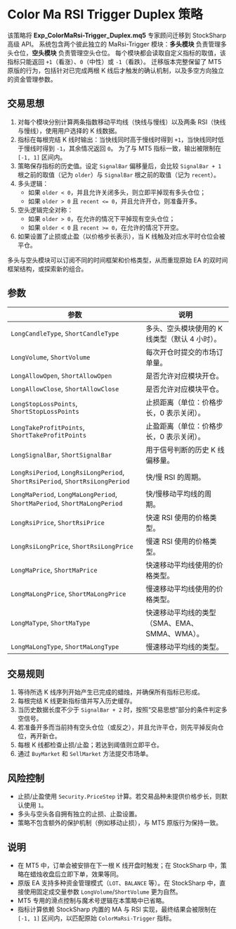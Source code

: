 # Color Ma RSI Trigger Duplex 策略

该策略将 **Exp_ColorMaRsi-Trigger_Duplex.mq5** 专家顾问迁移到 StockSharp 高级 API。
系统包含两个彼此独立的 MaRsi-Trigger 模块：**多头模块** 负责管理多头仓位，**空头模块** 负责管理空头仓位。
每个模块都会读取自定义指标的取值，该指标只能返回 `+1`（看涨）、`0`（中性）或 `-1`（看跌）。
迁移版本完整保留了 MT5 原版的行为，包括针对已完成两根 K 线后才触发的确认机制，以及多空方向独立的资金管理参数。

## 交易思想

1. 对每个模块分别计算两条指数移动平均线（快线与慢线）以及两条 RSI（快线与慢线），使用用户选择的 K 线数据。
2. 指标在每根完结 K 线时输出：当快线同时高于慢线时得到 `+1`，当快线同时低于慢线时得到 `-1`，其余情况返回 `0`。
   为了与 MT5 指标一致，输出被限制在 `[-1, 1]` 区间内。
3. 策略保存指标的历史值。设定 `SignalBar` 偏移量后，会比较 `SignalBar + 1` 根之前的取值（记为 `older`）与 `SignalBar` 根之前的取值（记为 `recent`）。
4. 多头逻辑：
   - 如果 `older < 0`，并且允许关闭多头，则立即平掉现有多头仓位；
   - 如果 `older > 0` 且 `recent <= 0`，并且允许开仓，则准备开多。
5. 空头逻辑完全对称：
   - 如果 `older > 0`，在允许的情况下平掉现有空头仓位；
   - 如果 `older < 0` 且 `recent >= 0`，在允许的情况下开空。
6. 如果设置了止损或止盈（以价格步长表示），当 K 线触及对应水平时仓位会被平仓。

多头与空头模块可以订阅不同的时间框架和价格类型，从而重现原始 EA 的双时间框架结构，或探索新的组合。

## 参数

| 参数 | 说明 |
|------|------|
| `LongCandleType`, `ShortCandleType` | 多头、空头模块使用的 K 线类型（默认 4 小时）。 |
| `LongVolume`, `ShortVolume` | 每次开仓时提交的市场订单量。 |
| `LongAllowOpen`, `ShortAllowOpen` | 是否允许对应模块开仓。 |
| `LongAllowClose`, `ShortAllowClose` | 是否允许对应模块平仓。 |
| `LongStopLossPoints`, `ShortStopLossPoints` | 止损距离（单位：价格步长，0 表示关闭）。 |
| `LongTakeProfitPoints`, `ShortTakeProfitPoints` | 止盈距离（单位：价格步长，0 表示关闭）。 |
| `LongSignalBar`, `ShortSignalBar` | 用于信号判断的历史 K 线偏移量。 |
| `LongRsiPeriod`, `LongRsiLongPeriod`, `ShortRsiPeriod`, `ShortRsiLongPeriod` | 快/慢 RSI 的周期。 |
| `LongMaPeriod`, `LongMaLongPeriod`, `ShortMaPeriod`, `ShortMaLongPeriod` | 快/慢移动平均线的周期。 |
| `LongRsiPrice`, `ShortRsiPrice` | 快速 RSI 使用的价格类型。 |
| `LongRsiLongPrice`, `ShortRsiLongPrice` | 慢速 RSI 使用的价格类型。 |
| `LongMaPrice`, `ShortMaPrice` | 快速移动平均线使用的价格类型。 |
| `LongMaLongPrice`, `ShortMaLongPrice` | 慢速移动平均线使用的价格类型。 |
| `LongMaType`, `ShortMaType` | 快速移动平均线的类型（SMA、EMA、SMMA、WMA）。 |
| `LongMaLongType`, `ShortMaLongType` | 慢速移动平均线的类型。 |

## 交易规则

1. 等待所选 K 线序列开始产生已完成的蜡烛，并确保所有指标已形成。
2. 每根完结 K 线更新指标值并写入历史缓存。
3. 当历史数据长度不少于 `SignalBar + 2` 时，按照“交易思想”部分的条件判定多空信号。
4. 若准备开多而当前持有空头仓位（或反之），并且允许平仓，则先平掉反向仓位，再开新仓。
5. 每根 K 线都检查止损/止盈；若达到阈值则立即平仓。
6. 通过 `BuyMarket` 和 `SellMarket` 方法提交市场单。

## 风险控制

* 止损/止盈使用 `Security.PriceStep` 计算。若交易品种未提供价格步长，则默认使用 `1`。
* 多头与空头各自拥有独立的止损、止盈设置。
* 策略不包含额外的保护机制（例如移动止损），与 MT5 原版行为保持一致。

## 说明

* 在 MT5 中，订单会被安排在下一根 K 线开盘时触发；在 StockSharp 中，策略在蜡烛收盘后立即下单，效果等同。
* 原版 EA 支持多种资金管理模式（`LOT`、`BALANCE` 等）。在 StockSharp 中，直接使用固定成交量参数 `LongVolume`/`ShortVolume` 更为自然。
* MT5 专用的滑点控制与魔术号逻辑在本策略中已省略。
* 指标计算依赖 StockSharp 内置的 MA 与 RSI 实现，最终结果会被限制在 `[-1, 1]` 区间内，以匹配原始 `ColorMaRsi-Trigger` 指标。
